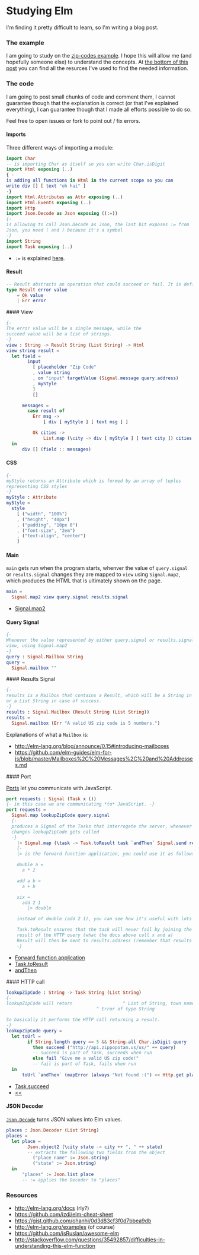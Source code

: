 # Studying Elm

I'm finding it pretty difficult to learn, so I'm writing a blog post.

### The example

I am going to study on the [zip-codes example](http://elm-lang.org/examples/zip-codes).
I hope this will allow me (and hopefully someone else) to understand the concepts.
At [the bottom of this post](#resources) you can find all the resurces I've used to find the
needed information.

### The code

I am going to post small chunks of code and comment them, I cannot
guarantee though that the explanation is correct (or that I've explained everything), I
can guarantee though that I made all efforts possible to do so.

Feel free to open issues or fork to point out / fix errors.

#### Imports

Three different ways of importing a module:

```elm
import Char
-- is importing Char as itself so you can write Char.isDigit
import Html exposing (..)
{ -
is adding all functions in Html in the current scope so you can
write div [] [ text "oh hai" ]
-}
import Html.Attributes as Attr exposing (..)
import Html.Events exposing (..)
import Http
import Json.Decode as Json exposing ((:=))
{-
is allowing to call Json.Decode as Json, the last bit exposes := from
Json, you need ( and ) because it's a symbol
-}
import String
import Task exposing (..)
```

* `:=` is explained [here](http://package.elm-lang.org/packages/elm-lang/core/latest/Json-Decode#:=).


#### Result

```elm
-- Result abstracts an operation that could succeed or fail. It is defined as
type Result error value
    = Ok value
    | Err error
```

#### View

```elm
{-
The error value will be a single message, while the
succeed value will be a list of strings.
-}
view : String -> Result String (List String) -> Html
view string result =
  let field =
        input
          [ placeholder "Zip Code"
          , value string
          , on "input" targetValue (Signal.message query.address)
          , myStyle
          ]
          []

      messages =
        case result of
          Err msg ->
              [ div [ myStyle ] [ text msg ] ]

          Ok cities ->
              List.map (\city -> div [ myStyle ] [ text city ]) cities
  in
      div [] (field :: messages)
```

#### CSS

```elm
{-
myStyle returns an Attribute which is formed by an array of tuples
representing CSS styles
-}
myStyle : Attribute
myStyle =
  style
    [ ("width", "100%")
    , ("height", "40px")
    , ("padding", "10px 0")
    , ("font-size", "2em")
    , ("text-align", "center")
    ]
```

#### Main

`main` gets run when the program starts, whenver the value of `query.signal` or
`results.signal` changes they are mapped to `view` using `Signal.map2`, which produces the HTML that is
ultimately shown on the page.

```elm
main =
  Signal.map2 view query.signal results.signal
```

 * [Signal.map2](http://package.elm-lang.org/packages/elm-lang/core/latest/Signal#map2)


#### Query Signal

```elm
{-
Whenever the value represented by either query.signal or results.signal changes it is mapped to
view, using Signal.map2
-}
query : Signal.Mailbox String
query =
  Signal.mailbox ""
```

#### Results Signal

```elm
{-
results is a Mailbox that contains a Result, which will be a String in case of error
or a List String in case of success.
-}
results : Signal.Mailbox (Result String (List String))
results =
  Signal.mailbox (Err "A valid US zip code is 5 numbers.")
```

Explanations of what a `Mailbox` is:

 * http://elm-lang.org/blog/announce/0.15#introducing-mailboxes
 * https://github.com/elm-guides/elm-for-js/blob/master/Mailboxes%2C%20Messages%2C%20and%20Addresses.md

#### Port

[Ports](http://elm-lang.org/guide/interop#ports) let you communicate with JavaScript.

```elm
port requests : Signal (Task x ())
{- in this case we are communicating *to* JavaScript. -}
port requests =
  Signal.map lookupZipCode query.signal
  {-
  produces a Signal of the Tasks that interrogate the server, whenever query.signal
  changes lookupZipCode gets called
  -}
    |> Signal.map (\task -> Task.toResult task `andThen` Signal.send results.address)
    {-
    |> is the forward function application, you could use it as follows:

    double a =
      a * 2

    add a b =
      a + b

    six =
      add 2 1
        |> double

    instead of double (add 2 1), you can see how it's useful with lots of function calls.

    Task.toResult ensures that the task will never fail by joining the error and the
    result of the HTTP query (what the docs above call x and a)
    Result will then be sent to results.address (remember that results is the mailbox)
    -}
```

 * [Forward function application](http://package.elm-lang.org/packages/elm-lang/core/latest/Basics#|>)
 * [Task.toResult](http://package.elm-lang.org/packages/elm-lang/core/latest/Task#toResult)
 * [andThen](http://package.elm-lang.org/packages/elm-lang/core/latest/Maybe#andThen)


#### HTTP call

```elm
lookupZipCode : String -> Task String (List String)
{-
lookupZipCode will return                   ^ List of String, town names
                                  ^ Error of type String

So basically it performs the HTTP call returning a result.
-}
lookupZipCode query =
  let toUrl =
        if String.length query == 5 && String.all Char.isDigit query
          then succeed ("http://api.zippopotam.us/us/" ++ query)
          -- succeed is part of Task, succeeds when run
          else fail "Give me a valid US zip code!"
          -- fail is part of Task, fails when run
  in
      toUrl `andThen` (mapError (always "Not found :(") << Http.get places)
```

 * [Task.succeed](http://package.elm-lang.org/packages/elm-lang/core/latest/Task#succeed)
 * [<<](http://elm-lang.org/blog/announce/0.13#new-function-composition-operators)

#### JSON Decoder

[`Json.Decode`](http://package.elm-lang.org/packages/elm-lang/core/latest/Json-Decode) turns JSON values into Elm values.

```elm
places : Json.Decoder (List String)
places =
  let place =
        Json.object2 (\city state -> city ++ ", " ++ state)
        -- extracts the following two fields from the object
          ("place name" := Json.string)
          ("state" := Json.string)
  in
      "places" := Json.list place
      -- := applies the Decoder to "places"
```


### Resources

 * http://elm-lang.org/docs (rly?)
 * https://github.com/izdi/elm-cheat-sheet
 * https://gist.github.com/ohanhi/0d3d83cf3f0d7bbea9db
 * http://elm-lang.org/examples (of course)
 * https://github.com/isRuslan/awesome-elm
 * http://stackoverflow.com/questions/35492857/difficulties-in-understanding-this-elm-function
